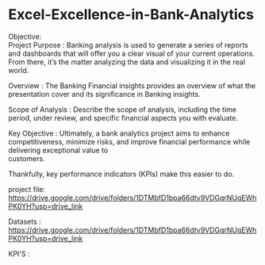 # Excel-Excellence-in-Bank-Analytics

Objective:  
Project Purpose : Banking analysis is used to generate a series of reports and dashboards that will offer you a clear visual of your current operations. From there, it’s the                                   matter analyzing the data and visualizing it in the real world.

Overview : The Banking Financial insights provides an overview of what the presentation cover and its significance in Banking insights.

Scope of Analysis : Describe the scope of analysis, including the time period, under review, and specific financial aspects you with evaluate. 

Key Objective :   Ultimately, a bank analytics project aims to enhance competitiveness,
                   minimize risks, and improve financial performance while delivering exceptional value to     
                   customers. 

Thankfully, key performance indicators (KPIs) make this easier to do.



project file: https://drive.google.com/drive/folders/1DTMbfD1bpa66dty9VDGqrNUqEWhPK0YH?usp=drive_link

 Datasets : https://drive.google.com/drive/folders/1DTMbfD1bpa66dty9VDGqrNUqEWhPK0YH?usp=drive_link

 KPI'S : 

